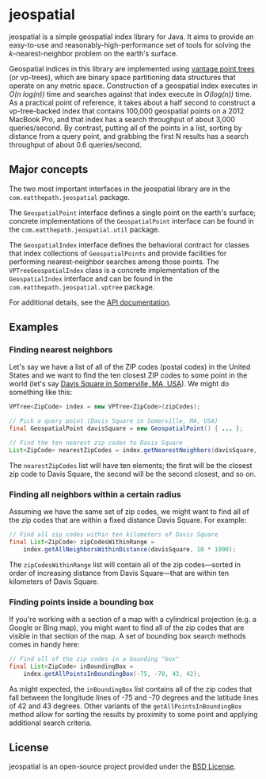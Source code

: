 # jeospatial

jeospatial is a simple geospatial index library for Java. It aims to provide an easy-to-use and reasonably-high-performance set of tools for solving the _k_-nearest-neighbor problem on the earth's surface.

Geospatial indices in this library are implemented using [vantage point trees](http://pnylab.com/pny/papers/vptree/main.html) (or vp-trees), which are binary space partitioning data structures that operate on any metric space. Construction of a geospatial index executes in _O(n log(n))_ time and searches against that index execute in _O(log(n))_ time. As a practical point of reference, it takes about a half second to construct a vp-tree-backed index that contains 100,000 geospatial points on a 2012 MacBook Pro, and that index has a search throughput of about 3,000 queries/second. By contrast, putting all of the points in a list, sorting by distance from a query point, and grabbing the first N results has a search throughput of about 0.6 queries/second.

## Major concepts

The two most important interfaces in the jeospatial library are in the `com.eatthepath.jeospatial` package.

The `GeospatialPoint` interface defines a single point on the earth's surface; concrete implementations of the `GeospatialPoint` interface can be found in the `com.eatthepath.jeospatial.util` package.

The `GeospatialIndex` interface defines the behavioral contract for classes that index collections of `GeospatialPoints` and provide facilities for performing nearest-neighbor searches among those points. The `VPTreeGeospatialIndex` class is a concrete implementation of the `GeospatialIndex` interface and can be found in the `com.eatthepath.jeospatial.vptree` package.

For additional details, see the [API documentation](http://jchambers.github.com/jeospatial/javadoc).

## Examples

### Finding nearest neighbors

Let's say we have a list of all of the ZIP codes (postal codes) in the United States and we want to find the ten closest ZIP codes to some point in the world (let's say [Davis Square in Somerville, MA, USA](http://maps.google.com/maps?q=Davis+Square,+Somerville,+MA&hl=en&sll=42.39358,-71.116902&sspn=0.010824,0.017509&oq=Davis+Square,+Somer&t=w&hnear=Davis+Square,+Somerville,+Middlesex,+Massachusetts&z=15)). We might do something like this:

```java
VPTree<ZipCode> index = new VPTree<ZipCode>(zipCodes);

// Pick a query point (Davis Square in Somerville, MA, USA)
final GeospatialPoint davisSquare = new GeospatialPoint() { ... };

// Find the ten nearest zip codes to Davis Square
List<ZipCode> nearestZipCodes = index.getNearestNeighbors(davisSquare, 10);
```

The `nearestZipCodes` list will have ten elements; the first will be the closest zip code to Davis Square, the second will be the second closest, and so on.

### Finding all neighbors within a certain radius

Assuming we have the same set of zip codes, we might want to find all of the zip codes that are within a fixed distance Davis Square. For example:

```java
// Find all zip codes within ten kilometers of Davis Square
final List<ZipCode> zipCodesWithinRange =
    index.getAllNeighborsWithinDistance(davisSquare, 10 * 1000);
```

The `zipCodesWithinRange` list will contain all of the zip codes—sorted in order of increasing distance from Davis Square—that are within ten kilometers of Davis Square.

### Finding points inside a bounding box

If you're working with a section of a map with a cylindrical projection (e.g. a Google or Bing map), you might want to find all of the zip codes that are visible in that section of the map. A set of bounding box search methods comes in handy here:

```java
// Find all of the zip codes in a bounding "box"
final List<ZipCode> inBoundingBox =
    index.getAllPointsInBoundingBox(-75, -70, 43, 42);
```

As might expected, the `inBoundingBox` list contains all of the zip codes that fall between the longitude lines of -75 and -70 degrees and the latitude lines of 42 and 43 degrees. Other variants of the `getAllPointsInBoundingBox` method allow for sorting the results by proximity to some point and applying additional search criteria.

## License

jeospatial is an open-source project provided under the [BSD License](http://www.opensource.org/licenses/bsd-license.php).
